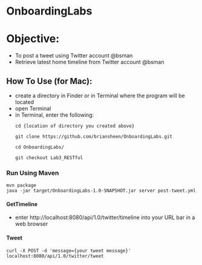 # OnboardingLabs

# Objective:  

  - To post a tweet using Twitter account @bsman
  - Retrieve latest home timeline from Twitter account @bsman


## How To Use (for Mac):
  - create a directory in Finder or in Terminal where the program will be located
  - open Terminal
  - in Terminal, enter the following:
    ```
    cd {location of directory you created above}

    git clone https://github.com/briansheen/OnboardingLabs.git

    cd OnboardingLabs/

    git checkout Lab3_RESTful
    ```

### Run Using Maven

    mvn package
    java -jar target/OnboardingLabs-1.0-SNAPSHOT.jar server post-tweet.yml

#### GetTimeline

  - enter http://localhost:8080/api/1.0/twitter/timeline into your URL bar in a web browser

#### Tweet

    curl -X POST -d 'message={your tweet message}' localhost:8080/api/1.0/twitter/tweet
